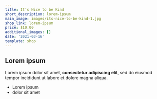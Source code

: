 ```yaml
---
title: It's Nice to be Kind
short_description: lorem-ipsum
main_image: images/its-nice-to-be-kind-1.jpg
shop_link: lorem-ipsum
price: $10.00
additional_images: []
date: '2021-03-16'
template: shop
---
```

## Lorem ipsum

Lorem ipsum dolor sit amet, **consectetur adipiscing elit**, sed do eiusmod tempor incididunt ut labore et dolore magna aliqua.

- Lorem ipsum
- dolor sit amet